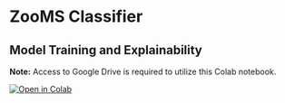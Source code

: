 # ZooMS Classifier

## Model Training and Explainability

**Note:** Access to Google Drive is required to utilize this Colab notebook.

[![Open in Colab](https://colab.research.google.com/assets/colab-badge.svg)](https://colab.research.google.com/drive/1Ljos45IErs819W3ynY5-u9ach85y9J9G?usp=sharing)
